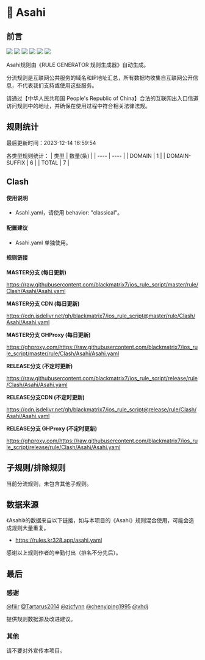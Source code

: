 # 🧸 Asahi

## 前言

![](https://shields.io/badge/-移除重复规则-ff69b4) ![](https://shields.io/badge/-DOMAIN与DOMAIN--SUFFIX合并-green) ![](https://shields.io/badge/-DOMAIN--SUFFIX间合并-critical) ![](https://shields.io/badge/-DOMAIN与DOMAIN--KEYWORD合并-9cf) ![](https://shields.io/badge/-DOMAIN--SUFFIX与DOMAIN--KEYWORD合并-blue) ![](https://shields.io/badge/-IP--CIDR(6)合并-blueviolet) 

Asahi规则由《RULE GENERATOR 规则生成器》自动生成。

分流规则是互联网公共服务的域名和IP地址汇总，所有数据均收集自互联网公开信息，不代表我们支持或使用这些服务。

请通过【中华人民共和国 People's Republic of China】合法的互联网出入口信道访问规则中的地址，并确保在使用过程中符合相关法律法规。

## 规则统计

最后更新时间：2023-12-14 16:59:54

各类型规则统计：
| 类型 | 数量(条)  | 
| ---- | ----  |
| DOMAIN | 1  | 
| DOMAIN-SUFFIX | 6  | 
| TOTAL | 7  | 


## Clash 

#### 使用说明
- Asahi.yaml，请使用 behavior: "classical"。

#### 配置建议
- Asahi.yaml 单独使用。

#### 规则链接
**MASTER分支 (每日更新)**

https://raw.githubusercontent.com/blackmatrix7/ios_rule_script/master/rule/Clash/Asahi/Asahi.yaml

**MASTER分支 CDN (每日更新)**

https://cdn.jsdelivr.net/gh/blackmatrix7/ios_rule_script@master/rule/Clash/Asahi/Asahi.yaml

**MASTER分支 GHProxy (每日更新)**

https://ghproxy.com/https://raw.githubusercontent.com/blackmatrix7/ios_rule_script/master/rule/Clash/Asahi/Asahi.yaml

**RELEASE分支 (不定时更新)**

https://raw.githubusercontent.com/blackmatrix7/ios_rule_script/release/rule/Clash/Asahi/Asahi.yaml

**RELEASE分支CDN (不定时更新)**

https://cdn.jsdelivr.net/gh/blackmatrix7/ios_rule_script@release/rule/Clash/Asahi/Asahi.yaml

**RELEASE分支 GHProxy (不定时更新)**

https://ghproxy.com/https://raw.githubusercontent.com/blackmatrix7/ios_rule_script/release/rule/Clash/Asahi/Asahi.yaml

## 子规则/排除规则


当前分流规则，未包含其他子规则。

## 数据来源

《Asahi》的数据来自以下链接，如与本项目的《Asahi》规则混合使用，可能会造成规则大量重复。

- https://rules.kr328.app/asahi.yaml


感谢以上规则作者的辛勤付出（排名不分先后）。

## 最后

### 感谢

[@fiiir](https://github.com/fiiir) [@Tartarus2014](https://github.com/Tartarus2014) [@zjcfynn](https://github.com/zjcfynn) [@chenyiping1995](https://github.com/chenyiping1995) [@vhdj](https://github.com/vhdj)

提供规则数据源及改进建议。

### 其他

请不要对外宣传本项目。